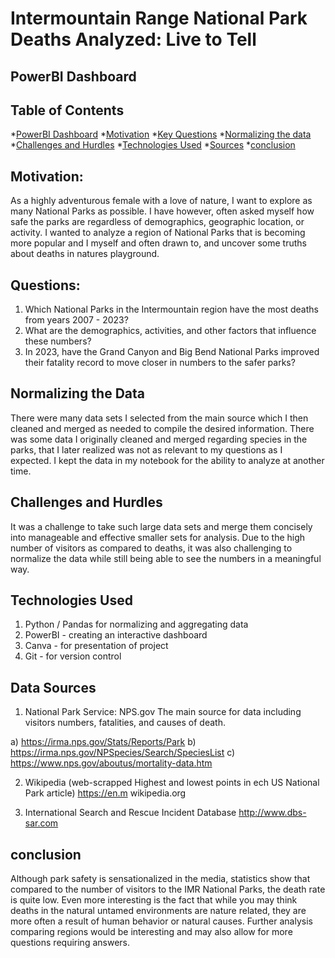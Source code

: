 # Intermountain Range National Park Deaths Analyzed: Live to Tell

## PowerBI Dashboard



## Table of Contents
*[PowerBI Dashboard](#powerbi-dashboard)
*[Motivation](#motivation)
*[Key Questions](#key_questions)
*[Normalizing the data](#normalizing_the_data)
*[Challenges and Hurdles](#challenges_hurdles)
*[Technologies Used](#technologies_used)
*[Sources](#sources)
*[conclusion](#conclusion)

## Motivation:
As a highly adventurous female with a love of nature, I want to explore as many National Parks as possible.  I have however, 
often asked myself how safe the parks are regardless of demographics, geographic location, or activity.  I wanted to analyze 
a region of National Parks that is becoming more popular and I myself and often drawn to, and uncover some truths about deaths 
in natures playground.

## Questions:
1) Which National Parks in the Intermountain region have the most deaths from years 2007 - 2023?
2) What are the demographics, activities, and other factors that influence these numbers?
3) In 2023, have the Grand Canyon and Big Bend National Parks improved their fatality record to move closer in numbers to 
the safer parks?

## Normalizing the Data
There were many data sets I selected from the main source which I then cleaned and merged as needed to compile the desired 
information. There was some data I originally cleaned and merged regarding species in the parks, that I later realized was
not as relevant to my questions as I expected.  I kept the data in my notebook for the ability to analyze at another time.  

## Challenges and Hurdles
It was a challenge to take such large data sets and merge them concisely into manageable and effective smaller sets for analysis.
Due to the high number of visitors as compared to deaths, it was also challenging to normalize the data while still being able to see 
the numbers in a meaningful way. 

## Technologies Used
1) Python / Pandas for normalizing and aggregating data
2) PowerBI - creating an interactive dashboard
3) Canva - for presentation of project 
4) Git - for version control

## Data Sources

1) National Park Service: NPS.gov
The main source for data including visitors numbers, fatalities,  and causes of death.

 a) https://irma.nps.gov/Stats/Reports/Park
 b) https://irma.nps.gov/NPSpecies/Search/SpeciesList
 c) https://www.nps.gov/aboutus/mortality-data.htm

2) Wikipedia (web-scrapped Highest and lowest points in ech US National Park article)
https://en.m wikipedia.org

3) International Search and Rescue Incident Database
http://www.dbs-sar.com

## conclusion

Although park safety is sensationalized in the media, statistics show that compared to the number of visitors to 
the IMR National Parks, the death rate is quite low.  Even more interesting is the fact that while you may think 
deaths in the natural untamed environments are nature related, they are more often a result of human behavior or natural causes. 
Further analysis comparing regions would be interesting and may also allow for more questions requiring answers.
